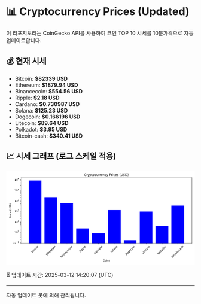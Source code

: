 
# 📊 Cryptocurrency Prices (Updated)

이 리포지토리는 CoinGecko API를 사용하여 코인 TOP 10 시세를 10분가격으로 자동 업데이트합니다.

## 💰 현재 시세
- Bitcoin: **$82339 USD**
- Ethereum: **$1879.94 USD**
- Binancecoin: **$554.56 USD**
- Ripple: **$2.18 USD**
- Cardano: **$0.730987 USD**
- Solana: **$125.23 USD**
- Dogecoin: **$0.166196 USD**
- Litecoin: **$89.64 USD**
- Polkadot: **$3.95 USD**
- Bitcoin-cash: **$340.41 USD**

## 📈 시세 그래프 (로그 스케일 적용)
![Crypto Prices](crypto_prices.png)

⏳ 업데이트 시간: 2025-03-12 14:20:07 (UTC)

---
자동 업데이트 봇에 의해 관리됩니다.
